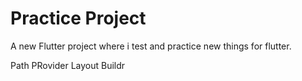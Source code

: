 # Practice Project

A new Flutter project where i test and practice new things for flutter.

Path PRovider
Layout Buildr
